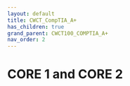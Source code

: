 ```yaml
---
layout: default
title: CWCT_CompTIA_A+
has_children: true
grand_parent: CWCT100_COMPTIA_A+
nav_order: 2
---
```


# CORE 1 and CORE 2
